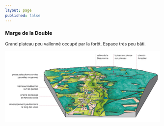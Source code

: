 ```yaml
---
layout: page
published: false
---
```


### Marge de la Double 
Grand plateau peu vallonné occupé par la forêt. Espace très peu bâti. 

![1_architecture_bloc1.jpg](data/images/1/architecture/1_architecture_bloc1.jpg)